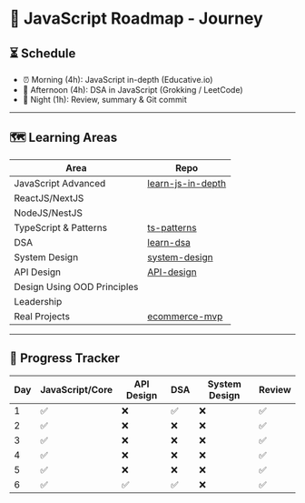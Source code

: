 # 🧠 JavaScript Roadmap - Journey

## ⏳ Schedule
- ⏰ Morning (4h): JavaScript in-depth (Educative.io)
- 🧠 Afternoon (4h): DSA in JavaScript (Grokking / LeetCode)
- 🌙 Night (1h): Review, summary & Git commit

---

## 🗺️ Learning Areas
| Area | Repo |
|------|------|
| JavaScript Advanced | [learn-js-in-depth](https://camtam1706.github.io/learn-js-in-depth/) |
| ReactJS/NextJS | |
| NodeJS/NestJS |  |
| TypeScript & Patterns | [ts-patterns](https://github.com/camtam1706/ts-patterns) |
| DSA | [learn-dsa](https://camtam1706.github.io/learn-dsa/) |
| System Design | [system-design](https://github.com/camtam1706/system-design) |
| API Design | [API-design](https://camtam1706.github.io/learn-api-design/) |
| Design Using OOD Principles |  |
| Leadership |  |
| Real Projects | [ecommerce-mvp](https://github.com/camtam1706/ecommerce-mvp) |

---

## 📆 Progress Tracker
| Day | JavaScript/Core | API Design | DSA | System Design | Review |
|-----|-----------------|------------|-----|---------------|--------|
| 1   | ✅             | ❌         | ✅ | ❌            | ✅    |
| 2   | ✅             | ❌         | ❌ | ❌            | ✅    |
| 3   | ✅             | ❌         | ❌ | ❌            | ✅    |
| 4   | ✅             | ❌         | ❌ | ❌            | ✅    |
| 5   | ✅             | ❌         | ❌ | ❌            | ✅    |
| 6   | ✅             | ✅         | ✅ | ❌            | ✅    |

